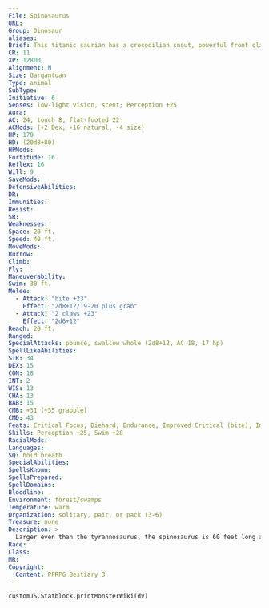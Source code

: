 ```yaml
---
File: Spinosaurus
URL: 
Group: Dinosaur
aliases: 
Brief: This titanic saurian has a crocodilian snout, powerful front claws, and a colorful sail-like ridge that runs down its back.
CR: 11
XP: 12800
Alignment: N
Size: Gargantuan
Type: animal
SubType: 
Initiative: 6
Senses: low-light vision, scent; Perception +25
Aura: 
AC: 24, touch 8, flat-footed 22
ACMods: (+2 Dex, +16 natural, -4 size)
HP: 170
HD: (20d8+80)
HPMods: 
Fortitude: 16
Reflex: 16
Will: 9
SaveMods: 
DefensiveAbilities: 
DR: 
Immunities: 
Resist: 
SR: 
Weaknesses: 
Space: 20 ft.
Speed: 40 ft.
MoveMods: 
Burrow: 
Climb: 
Fly: 
Maneuverability: 
Swim: 30 ft.
Melee: 
  - Attack: "bite +23"
    Effect: "2d8+12/19-20 plus grab"
  - Attack: "2 claws +23"
    Effect: "2d6+12"
Reach: 20 ft.
Ranged: 
SpecialAttacks: pounce, swallow whole (2d8+12, AC 18, 17 hp)
SpellLikeAbilities: 
STR: 34
DEX: 15
CON: 18
INT: 2
WIS: 13
CHA: 13
BAB: 15
CMB: +31 (+35 grapple)
CMD: 43
Feats: Critical Focus, Diehard, Endurance, Improved Critical (bite), Improved Initiative, Iron Will, Lightning Reflexes, Run, Skill Focus (Perception), Staggering Critical
Skills: Perception +25, Swim +28
RacialMods: 
Languages: 
SQ: hold breath
SpecialAbilities: 
SpellsKnown: 
SpellsPrepared: 
SpellDomains: 
Bloodline: 
Environment: forest/swamps
Temperature: warm
Organization: solitary, pair, or pack (3-6)
Treasure: none
Description: >
  Larger even than the tyrannosaurus, the spinosaurus is 60 feet long and weighs 25,000 pounds or more. It hunts primarily along coastal and river shorelines.  Spinosaurus Companions  Starting Statistics: Size Medium; Speed 30 ft., swim 20 ft.; AC +3 natural armor; Attack bite (1d6), 2 claws (1d4); Ability Scores Str 18, Dex 15, Con 15, Int 2, Wis 13, Cha 3.  7th-Level Advancement: Size Large; AC +2 natural armor; Attack bite (1d8), 2 claws (1d6); Ability Scores Str +8, Dex -2, Con +4.
Race: 
Class: 
MR: 
Copyright:
  Content: PFRPG Bestiary 3
---
```

```dataviewjs
customJS.Statblock.printMonsterWiki(dv)
```
